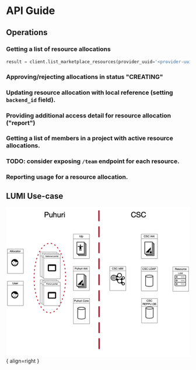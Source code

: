 # API Guide

## Operations
 <!-- TODO: Add guide for WaldurClient setup -->

###  Getting a list of resource allocations
```python
result = client.list_marketplace_resources(provider_uuid='<provider-uuid>')
```

### Approving/rejecting allocations in status "CREATING"

### Updating resource allocation with local reference (setting `backend_id` field).

### Providing additional access detail for resource allocation ("report")

### Getting a list of members in a project with active resource allocations.

### TODO: consider exposing `/team` endpoint for each resource.

### Reporting usage for a resource allocation.


## LUMI Use-case

![Positioning](assets/lumi-vs-puhuri.png){ align=right }

